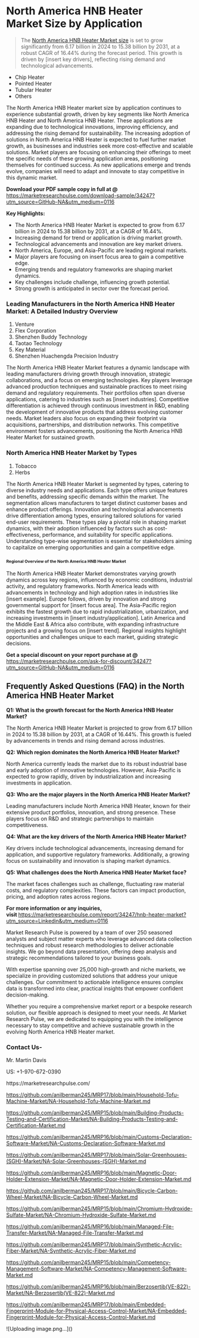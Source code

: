 <h1>North America HNB Heater Market&nbsp;Size by Application</h1><blockquote><p>The <a href="https://marketresearchpulse.com/download-sample/34247?utm_source=GitHub-NA&amp;utm_medium=0116">North America HNB Heater Market size</a> is set to grow significantly from 6.17 billion in 2024 to 15.38 billion by 2031, at a robust CAGR of 16.44% during the forecast period. This growth is driven by [insert key drivers], reflecting rising demand and technological advancements.</p></blockquote><ul><li>Chip Heater<li> Pointed Heater<li> Tubular Heater<li> Others</li></ul><p>The North America HNB Heater market size by application continues to experience substantial growth, driven by key segments like North America HNB Heater and North America HNB Heater. These applications are expanding due to technological innovations, improving efficiency, and addressing the rising demand for sustainability. The increasing adoption of solutions in North America HNB Heater is expected to fuel further market growth, as businesses and industries seek more cost-effective and scalable solutions. Market players are focusing on enhancing their offerings to meet the specific needs of these growing application areas, positioning themselves for continued success. As new applications emerge and trends evolve, companies will need to adapt and innovate to stay competitive in this dynamic market.</p><p><strong>Download your PDF sample copy in full at @ </strong><a href="https://marketresearchpulse.com/download-sample/34247?utm_source=GitHub-NA&amp;utm_medium=0116">https://marketresearchpulse.com/download-sample/34247?utm_source=GitHub-NA&amp;utm_medium=0116</a></p><p><strong>Key Highlights: </strong></p><ul><li>The North America HNB Heater Market is expected to grow from 6.17 billion in 2024 to 15.38 billion by 2031, at a CAGR of 16.44%.</li><li>Increasing demand for trend or application is driving market growth.</li><li>Technological advancements and innovation are key market drivers.</li><li>North America, Europe, and Asia-Pacific are leading regional markets.</li><li>Major players are focusing on insert focus area to gain a competitive edge.</li><li>Emerging trends and regulatory frameworks are shaping market dynamics.</li><li>Key challenges include challenge, influencing growth potential.</li><li>Strong growth is anticipated in sector over the forecast period.</li></ul><h3>Leading Manufacturers in the North America HNB Heater Market: A Detailed Industry Overview</h3><ol><li>Venture</li><li>Flex Corporation</li><li>Shenzhen Buddy Technology</li><li>Taotao Technology</li><li>Key Material</li><li>Shenzhen Huachengda Precision Industry</li></ol><div class="flex max-w-full flex-col flex-grow"><div class="min-h-8 text-message flex w-full flex-col items-end gap-2 whitespace-normal break-words [.text-message+&amp;]:mt-5" dir="auto" data-message-author-role="assistant" data-message-id="fd8432e4-4910-450d-b182-61b7bfb0a01f" data-message-model-slug="gpt-4o"><div class="flex w-full flex-col gap-1 empty:hidden first:pt-[3px]"><div class="markdown prose w-full break-words dark:prose-invert light"><p>The North America HNB Heater Market features a dynamic landscape with leading manufacturers driving growth through innovation, strategic collaborations, and a focus on emerging technologies. Key players leverage advanced production techniques and sustainable practices to meet rising demand and regulatory requirements. Their portfolios often span diverse applications, catering to industries such as [insert industries]. Competitive differentiation is achieved through continuous investment in R&amp;D, enabling the development of innovative products that address evolving customer needs. Market leaders also focus on expanding their footprint via acquisitions, partnerships, and distribution networks. This competitive environment fosters advancements, positioning the North America HNB Heater Market for sustained growth.</p></div></div></div></div><h3>North America HNB Heater Market by Types</h3><ol><li>Tobacco<li> Herbs</li></ol><div class="flex max-w-full flex-col flex-grow"><div class="min-h-8 text-message flex w-full flex-col items-end gap-2 whitespace-normal break-words [.text-message+&amp;]:mt-5" dir="auto" data-message-author-role="assistant" data-message-id="084470be-0bb7-4664-bddf-5156b4f41249" data-message-model-slug="gpt-4o-mini"><div class="flex w-full flex-col gap-1 empty:hidden first:pt-[3px]"><div class="markdown prose w-full break-words dark:prose-invert light"><p>The North America HNB Heater Market is segmented by types, catering to diverse industry needs and applications. Each type offers unique features and benefits, addressing specific demands within the market. The segmentation allows manufacturers to target distinct customer bases and enhance product offerings. Innovation and technological advancements drive differentiation among types, ensuring tailored solutions for varied end-user requirements. These types play a pivotal role in shaping market dynamics, with their adoption influenced by factors such as cost-effectiveness, performance, and suitability for specific applications. Understanding type-wise segmentation is essential for stakeholders aiming to capitalize on emerging opportunities and gain a competitive edge.</p></div></div></div></div><h3><span style="font-size: 11px;">Regional Overview of the North America HNB Heater Market</span></h3><div class="flex max-w-full flex-col flex-grow"><div class="min-h-8 text-message flex w-full flex-col items-end gap-2 whitespace-normal break-words [.text-message+&amp;]:mt-5" dir="auto" data-message-author-role="assistant" data-message-id="e9038762-ce64-4e30-91c9-9bd413514231" data-message-model-slug="gpt-4o-mini"><div class="flex w-full flex-col gap-1 empty:hidden first:pt-[3px]"><div class="markdown prose w-full break-words dark:prose-invert light"><p>The North America HNB Heater Market demonstrates varying growth dynamics across key regions, influenced by economic conditions, industrial activity, and regulatory frameworks. North America leads with advancements in technology and high adoption rates in industries like [insert example]. Europe follows, driven by innovation and strong governmental support for [insert focus area]. The Asia-Pacific region exhibits the fastest growth due to rapid industrialization, urbanization, and increasing investments in [insert industry/application]. Latin America and the Middle East &amp; Africa also contribute, with expanding infrastructure projects and a growing focus on [insert trend]. Regional insights highlight opportunities and challenges unique to each market, guiding strategic decisions.</p></div></div></div></div><p><strong>Get a special discount on your report purchase at @ </strong><a href="https://marketresearchpulse.com/ask-for-discount/34247?utm_source=GitHub-NA&amp;utm_medium=0116">https://marketresearchpulse.com/ask-for-discount/34247?utm_source=GitHub-NA&amp;utm_medium=0116</a></p><h2>Frequently Asked Questions (FAQ) in the North America HNB Heater Market</h2><p><strong>Q1: What is the growth forecast for the North America HNB Heater Market?</strong></p><p>The North America HNB Heater Market is projected to grow from 6.17 billion in 2024 to 15.38 billion by 2031, at a CAGR of 16.44%. This growth is fueled by advancements in trends and rising demand across industries.</p><p><strong>Q2: Which region dominates the North America HNB Heater Market?</strong></p><p>North America currently leads the market due to its robust industrial base and early adoption of innovative technologies. However, Asia-Pacific is expected to grow rapidly, driven by industrialization and increasing investments in application.</p><p><strong>Q3: Who are the major players in the North America HNB Heater Market?</strong></p><p>Leading manufacturers include North America HNB Heater, known for their extensive product portfolios, innovation, and strong presence. These players focus on R&amp;D and strategic partnerships to maintain competitiveness.</p><p><strong>Q4: What are the key drivers of the North America HNB Heater Market?</strong></p><p>Key drivers include technological advancements, increasing demand for application, and supportive regulatory frameworks. Additionally, a growing focus on sustainability and innovation is shaping market dynamics.</p><p><strong>Q5: What challenges does the North America HNB Heater Market face?</strong></p><p>The market faces challenges such as challenge, fluctuating raw material costs, and regulatory complexities. These factors can impact production, pricing, and adoption rates across regions.</p><p><strong>For more information or any inquiries, visit&nbsp;</strong><a href="https://marketresearchpulse.com/report/34247/hnb-heater-market?utm_source=Linkedin&utm_medium=0116">https://marketresearchpulse.com/report/34247/hnb-heater-market?utm_source=Linkedin&utm_medium=0116</a></p><p>Market Research Pulse is powered by a team of over 250 seasoned analysts and subject matter experts who leverage advanced data collection techniques and robust research methodologies to deliver actionable insights. We go beyond data presentation, offering deep analysis and strategic recommendations tailored to your business goals.</p><p>With expertise spanning over 25,000 high-growth and niche markets, we specialize in providing customized solutions that address your unique challenges. Our commitment to actionable intelligence ensures complex data is transformed into clear, practical insights that empower confident decision-making.</p><p>Whether you require a comprehensive market report or a bespoke research solution, our flexible approach is designed to meet your needs. At Market Research Pulse, we are dedicated to equipping you with the intelligence necessary to stay competitive and achieve sustainable growth in the evolving North America HNB Heater market.</p><h3><strong>Contact Us-</strong></h3><p>Mr. Martin Davis</p><p>US: +1-970-672-0390</p><p>https://marketresearchpulse.com/</p><p><a href="https://github.com/anilberman245/MRP17/blob/main/Household-Tofu-Machine-Market/NA-Household-Tofu-Machine-Market.md">https://github.com/anilberman245/MRP17/blob/main/Household-Tofu-Machine-Market/NA-Household-Tofu-Machine-Market.md</a></p><p><a href="https://github.com/anilberman245/MRP15/blob/main/Building-Products-Testing-and-Certification-Market/NA-Building-Products-Testing-and-Certification-Market.md">https://github.com/anilberman245/MRP15/blob/main/Building-Products-Testing-and-Certification-Market/NA-Building-Products-Testing-and-Certification-Market.md</a></p><p><a href="https://github.com/anilberman245/MRP16/blob/main/Customs-Declaration-Software-Market/NA-Customs-Declaration-Software-Market.md">https://github.com/anilberman245/MRP16/blob/main/Customs-Declaration-Software-Market/NA-Customs-Declaration-Software-Market.md</a></p><p><a href="https://github.com/anilberman245/MRP17/blob/main/Solar-Greenhouses-(SGH)-Market/NA-Solar-Greenhouses-(SGH)-Market.md">https://github.com/anilberman245/MRP17/blob/main/Solar-Greenhouses-(SGH)-Market/NA-Solar-Greenhouses-(SGH)-Market.md</a></p><p><a href="https://github.com/anilberman245/MRP16/blob/main/Magnetic-Door-Holder-Extension-Market/NA-Magnetic-Door-Holder-Extension-Market.md">https://github.com/anilberman245/MRP16/blob/main/Magnetic-Door-Holder-Extension-Market/NA-Magnetic-Door-Holder-Extension-Market.md</a></p><p><a href="https://github.com/anilberman245/MRP17/blob/main/Bicycle-Carbon-Wheel-Market/NA-Bicycle-Carbon-Wheel-Market.md">https://github.com/anilberman245/MRP17/blob/main/Bicycle-Carbon-Wheel-Market/NA-Bicycle-Carbon-Wheel-Market.md</a></p><p><a href="https://github.com/anilberman245/MRP15/blob/main/Chromium-Hydroxide-Sulfate-Market/NA-Chromium-Hydroxide-Sulfate-Market.md">https://github.com/anilberman245/MRP15/blob/main/Chromium-Hydroxide-Sulfate-Market/NA-Chromium-Hydroxide-Sulfate-Market.md</a></p><p><a href="https://github.com/anilberman245/MRP16/blob/main/Managed-File-Transfer-Market/NA-Managed-File-Transfer-Market.md">https://github.com/anilberman245/MRP16/blob/main/Managed-File-Transfer-Market/NA-Managed-File-Transfer-Market.md</a></p><p><a href="https://github.com/anilberman245/MRP17/blob/main/Synthetic-Acrylic-Fiber-Market/NA-Synthetic-Acrylic-Fiber-Market.md">https://github.com/anilberman245/MRP17/blob/main/Synthetic-Acrylic-Fiber-Market/NA-Synthetic-Acrylic-Fiber-Market.md</a></p><p><a href="https://github.com/anilberman245/MRP15/blob/main/Competency-Management-Software-Market/NA-Competency-Management-Software-Market.md">https://github.com/anilberman245/MRP15/blob/main/Competency-Management-Software-Market/NA-Competency-Management-Software-Market.md</a></p><p><a href="https://github.com/anilberman245/MRP16/blob/main/Berzosertib(VE-822)-Market/NA-Berzosertib(VE-822)-Market.md">https://github.com/anilberman245/MRP16/blob/main/Berzosertib(VE-822)-Market/NA-Berzosertib(VE-822)-Market.md</a></p><p><a href="https://github.com/anilberman245/MRP17/blob/main/Embedded-Fingerprint-Module-for-Physical-Access-Control-Market/NA-Embedded-Fingerprint-Module-for-Physical-Access-Control-Market.md">https://github.com/anilberman245/MRP17/blob/main/Embedded-Fingerprint-Module-for-Physical-Access-Control-Market/NA-Embedded-Fingerprint-Module-for-Physical-Access-Control-Market.md</a></p>
![Uploading image.png…]()
